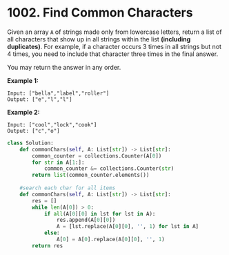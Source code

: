 # 1002. Find Common Characters

Given an array `A` of strings made only from lowercase letters, return a list of all characters that show up in all strings within the list **\(including duplicates\)**.  For example, if a character occurs 3 times in all strings but not 4 times, you need to include that character three times in the final answer.

You may return the answer in any order.

**Example 1:**

```text
Input: ["bella","label","roller"]
Output: ["e","l","l"]
```

**Example 2:**

```text
Input: ["cool","lock","cook"]
Output: ["c","o"]
```

```python
class Solution:
    def commonChars(self, A: List[str]) -> List[str]:
        common_counter = collections.Counter(A[0])                
        for str in A[1:]:
            common_counter &= collections.Counter(str)                                    
        return list(common_counter.elements())
    
    #search each char for all items
    def commonChars(self, A: List[str]) -> List[str]:
        res = []
        while len(A[0]) > 0:
            if all(A[0][0] in lst for lst in A):
                res.append(A[0][0])
                A = [lst.replace(A[0][0], '', 1) for lst in A]
            else:
                A[0] = A[0].replace(A[0][0], '', 1)
        return res
```

